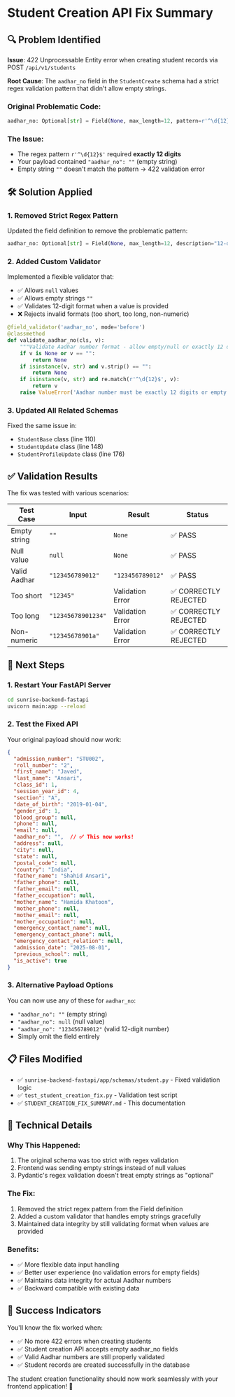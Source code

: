 # Student Creation API Fix Summary

## 🔍 **Problem Identified**

**Issue**: 422 Unprocessable Entity error when creating student records via POST `/api/v1/students`

**Root Cause**: The `aadhar_no` field in the `StudentCreate` schema had a strict regex validation pattern that didn't allow empty strings.

### Original Problematic Code:
```python
aadhar_no: Optional[str] = Field(None, max_length=12, pattern=r'^\d{12}$', description="12-digit Aadhar number")
```

### The Issue:
- The regex pattern `r'^\d{12}$'` required **exactly 12 digits**
- Your payload contained `"aadhar_no": ""` (empty string)
- Empty string `""` doesn't match the pattern → 422 validation error

## 🛠️ **Solution Applied**

### 1. **Removed Strict Regex Pattern**
Updated the field definition to remove the problematic pattern:
```python
aadhar_no: Optional[str] = Field(None, max_length=12, description="12-digit Aadhar number")
```

### 2. **Added Custom Validator**
Implemented a flexible validator that:
- ✅ Allows `null` values
- ✅ Allows empty strings `""`
- ✅ Validates 12-digit format when a value is provided
- ❌ Rejects invalid formats (too short, too long, non-numeric)

```python
@field_validator('aadhar_no', mode='before')
@classmethod
def validate_aadhar_no(cls, v):
    """Validate Aadhar number format - allow empty/null or exactly 12 digits"""
    if v is None or v == "":
        return None
    if isinstance(v, str) and v.strip() == "":
        return None
    if isinstance(v, str) and re.match(r'^\d{12}$', v):
        return v
    raise ValueError('Aadhar number must be exactly 12 digits or empty')
```

### 3. **Updated All Related Schemas**
Fixed the same issue in:
- `StudentBase` class (line 110)
- `StudentUpdate` class (line 148) 
- `StudentProfileUpdate` class (line 176)

## ✅ **Validation Results**

The fix was tested with various scenarios:

| Test Case | Input | Result | Status |
|-----------|-------|--------|--------|
| Empty string | `""` | `None` | ✅ PASS |
| Null value | `null` | `None` | ✅ PASS |
| Valid Aadhar | `"123456789012"` | `"123456789012"` | ✅ PASS |
| Too short | `"12345"` | Validation Error | ✅ CORRECTLY REJECTED |
| Too long | `"12345678901234"` | Validation Error | ✅ CORRECTLY REJECTED |
| Non-numeric | `"12345678901a"` | Validation Error | ✅ CORRECTLY REJECTED |

## 🚀 **Next Steps**

### 1. **Restart Your FastAPI Server**
```bash
cd sunrise-backend-fastapi
uvicorn main:app --reload
```

### 2. **Test the Fixed API**
Your original payload should now work:
```json
{
  "admission_number": "STU002",
  "roll_number": "2",
  "first_name": "Javed",
  "last_name": "Ansari",
  "class_id": 1,
  "session_year_id": 4,
  "section": "A",
  "date_of_birth": "2019-01-04",
  "gender_id": 1,
  "blood_group": null,
  "phone": null,
  "email": null,
  "aadhar_no": "",  // ✅ This now works!
  "address": null,
  "city": null,
  "state": null,
  "postal_code": null,
  "country": "India",
  "father_name": "Shahid Ansari",
  "father_phone": null,
  "father_email": null,
  "father_occupation": null,
  "mother_name": "Hamida Khatoon",
  "mother_phone": null,
  "mother_email": null,
  "mother_occupation": null,
  "emergency_contact_name": null,
  "emergency_contact_phone": null,
  "emergency_contact_relation": null,
  "admission_date": "2025-08-01",
  "previous_school": null,
  "is_active": true
}
```

### 3. **Alternative Payload Options**
You can now use any of these for `aadhar_no`:
- `"aadhar_no": ""` (empty string)
- `"aadhar_no": null` (null value)
- `"aadhar_no": "123456789012"` (valid 12-digit number)
- Simply omit the field entirely

## 📋 **Files Modified**

- ✅ `sunrise-backend-fastapi/app/schemas/student.py` - Fixed validation logic
- ✅ `test_student_creation_fix.py` - Validation test script
- ✅ `STUDENT_CREATION_FIX_SUMMARY.md` - This documentation

## 🔧 **Technical Details**

### Why This Happened:
1. The original schema was too strict with regex validation
2. Frontend was sending empty strings instead of null values
3. Pydantic's regex validation doesn't treat empty strings as "optional"

### The Fix:
1. Removed the strict regex pattern from the Field definition
2. Added a custom validator that handles empty strings gracefully
3. Maintained data integrity by still validating format when values are provided

### Benefits:
- ✅ More flexible data input handling
- ✅ Better user experience (no validation errors for empty fields)
- ✅ Maintains data integrity for actual Aadhar numbers
- ✅ Backward compatible with existing data

## 🎯 **Success Indicators**

You'll know the fix worked when:
- ✅ No more 422 errors when creating students
- ✅ Student creation API accepts empty aadhar_no fields
- ✅ Valid Aadhar numbers are still properly validated
- ✅ Student records are created successfully in the database

The student creation functionality should now work seamlessly with your frontend application! 🚀
